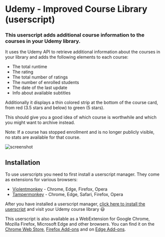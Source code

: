 # Udemy - Improved Course Library (userscript)

### This userscript adds additional course information to the courses in your Udemy library.

It uses the Udemy API to retrieve additional information about the courses in your library and adds the following elements to each course:

- The total runtime
- The rating
- The total number of ratings
- The number of enrolled students
- The date of the last update
- Info about available subtitles

Additionally it displays a thin colored strip at the bottom of the course card, from red (3.5 stars and below) to green (5 stars).

This should give you a good idea of which course is worthwhile and which you might want to archive instead.

Note: If a course has stopped enrollment and is no longer publicly visible, no stats are available for that course.

![screenshot](https://raw.githubusercontent.com/tadwohlrapp/udemy-improved-course-library/main/assets/screenshot.png)

## Installation

To use userscripts you need to first install a userscript manager. They come as extensions for various browsers:

- [Violentmonkey](https://violentmonkey.github.io/) - Chrome, Edge, Firefox, Opera
- [Tampermonkey](https://tampermonkey.net/) - Chrome, Edge, Safari, Firefox, Opera

After you have installed a userscript manager, [click here to install the userscript](https://greasyfork.org/scripts/402838/code/udemy-improved-course-library.user.js) and visit your Udemy course library 😃

This userscript is also available as a WebExtension for Google Chrome, Mozilla Firefox, Microsoft Edge and other browsers. You can find it on the [Chrome Web Store](https://chrome.google.com/webstore/detail/udemy-improved-course-lib/dmlfcanjgejpgjajoiepgfglmjcnhhlh), [Firefox Add-ons](https://addons.mozilla.org/addon/udemy-improved-course-library) and on [Edge Add-ons](https://microsoftedge.microsoft.com/addons/detail/obecdhpagmbihmpojcafgflffhjhnicg).

